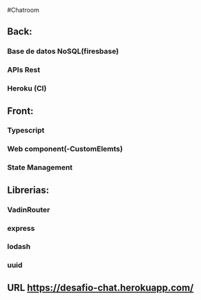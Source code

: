 #Chatroom
## Back:
### Base de datos NoSQL(firesbase)
### APIs Rest
### Heroku (CI) 
## Front:
### Typescript
### Web component(-CustomElemts)
### State Management
## Librerias:
### VadinRouter
### express
### lodash
### uuid
## URL  https://desafio-chat.herokuapp.com/
